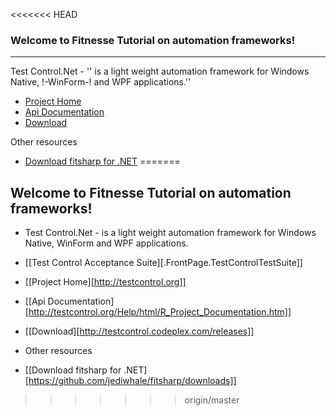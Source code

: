 <<<<<<< HEAD
###  Welcome to Fitnesse Tutorial on automation frameworks!
***

Test Control.Net  - '' is a light weight automation framework for Windows Native, !-WinForm-! and WPF applications.''
  * [Project Home](http://testcontrol.org)
  * [Api Documentation](http://testcontrol.org/Help/html/R_Project_Documentation.htm)
  * [Download](http://testcontrol.codeplex.com/releases)

Other resources
  * [Download fitsharp for .NET](https://github.com/jediwhale/fitsharp/downloads)
=======
## Welcome to Fitnesse Tutorial on automation frameworks!

* Test Control.Net  - is a light weight automation framework for Windows Native, WinForm and WPF applications.
* [[Test Control Acceptance Suite][.FrontPage.TestControlTestSuite]]
* [[Project Home][http://testcontrol.org]]
* [[Api Documentation][http://testcontrol.org/Help/html/R_Project_Documentation.htm]]
* [[Download][http://testcontrol.codeplex.com/releases]]

* Other resources
* [[Download fitsharp for .NET][https://github.com/jediwhale/fitsharp/downloads]]
>>>>>>> origin/master

